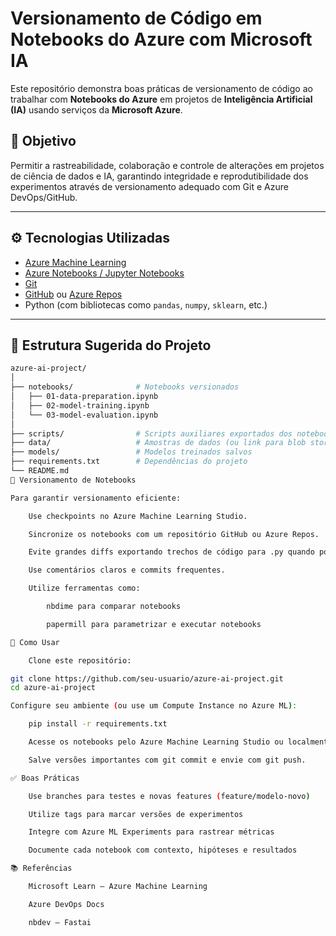 # Versionamento de Código em Notebooks do Azure com Microsoft IA

Este repositório demonstra boas práticas de versionamento de código ao trabalhar com **Notebooks do Azure** em projetos de **Inteligência Artificial (IA)** usando serviços da **Microsoft Azure**.

## 🧠 Objetivo

Permitir a rastreabilidade, colaboração e controle de alterações em projetos de ciência de dados e IA, garantindo integridade e reprodutibilidade dos experimentos através de versionamento adequado com Git e Azure DevOps/GitHub.

---

## ⚙️ Tecnologias Utilizadas

- [Azure Machine Learning](https://learn.microsoft.com/azure/machine-learning/)
- [Azure Notebooks / Jupyter Notebooks](https://notebooks.azure.com/)
- [Git](https://git-scm.com/)
- [GitHub](https://github.com/) ou [Azure Repos](https://azure.microsoft.com/services/devops/repos/)
- Python (com bibliotecas como `pandas`, `numpy`, `sklearn`, etc.)

---

## 📁 Estrutura Sugerida do Projeto

```bash
azure-ai-project/
│
├── notebooks/              # Notebooks versionados
│   ├── 01-data-preparation.ipynb
│   ├── 02-model-training.ipynb
│   └── 03-model-evaluation.ipynb
│
├── scripts/                # Scripts auxiliares exportados dos notebooks
├── data/                   # Amostras de dados (ou link para blob storage)
├── models/                 # Modelos treinados salvos
├── requirements.txt        # Dependências do projeto
└── README.md
🔄 Versionamento de Notebooks

Para garantir versionamento eficiente:

    Use checkpoints no Azure Machine Learning Studio.

    Sincronize os notebooks com um repositório GitHub ou Azure Repos.

    Evite grandes diffs exportando trechos de código para .py quando possível.

    Use comentários claros e commits frequentes.

    Utilize ferramentas como:

        nbdime para comparar notebooks

        papermill para parametrizar e executar notebooks

🚀 Como Usar

    Clone este repositório:

git clone https://github.com/seu-usuario/azure-ai-project.git
cd azure-ai-project

Configure seu ambiente (ou use um Compute Instance no Azure ML):

    pip install -r requirements.txt

    Acesse os notebooks pelo Azure Machine Learning Studio ou localmente com Jupyter.

    Salve versões importantes com git commit e envie com git push.

✅ Boas Práticas

    Use branches para testes e novas features (feature/modelo-novo)

    Utilize tags para marcar versões de experimentos

    Integre com Azure ML Experiments para rastrear métricas

    Documente cada notebook com contexto, hipóteses e resultados

📚 Referências

    Microsoft Learn – Azure Machine Learning

    Azure DevOps Docs

    nbdev – Fastai
